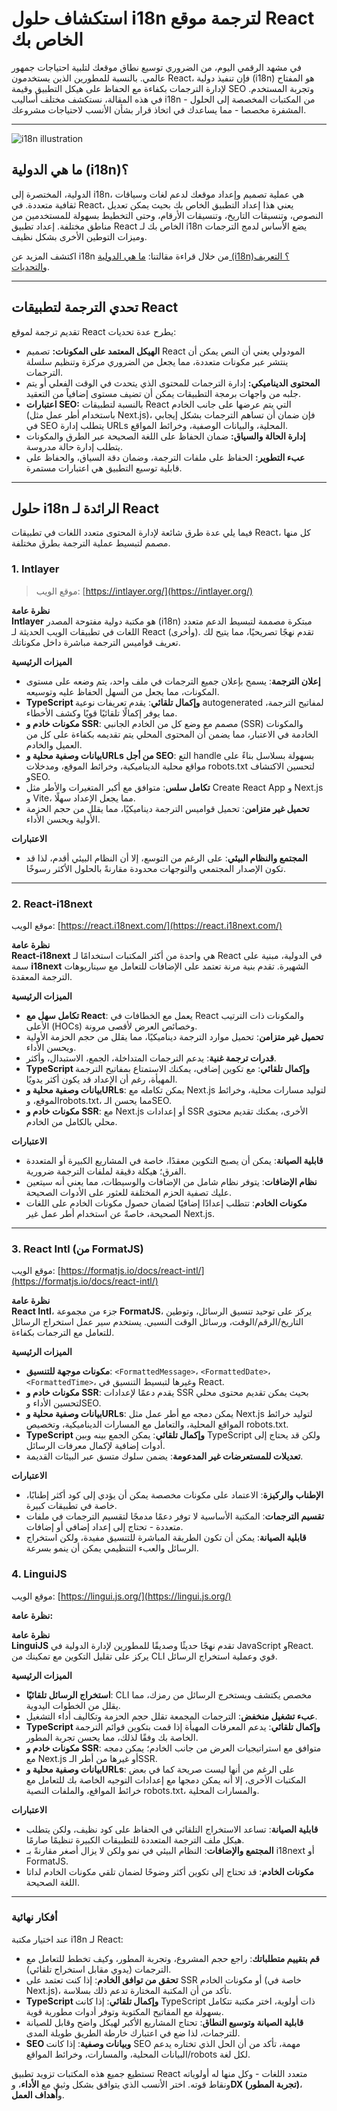 # استكشاف حلول i18n لترجمة موقع React الخاص بك

في مشهد الرقمي اليوم، من الضروري توسيع نطاق موقعك لتلبية احتياجات جمهور عالمي. بالنسبة للمطورين الذين يستخدمون React، فإن تنفيذ دولية (i18n) هو المفتاح لإدارة الترجمات بكفاءة مع الحفاظ على هيكل التطبيق وقيمة SEO وتجربة المستخدم. في هذه المقالة، نستكشف مختلف أساليب i18n - من المكتبات المخصصة إلى الحلول المشفرة مخصصا - مما يساعدك في اتخاذ قرار بشأن الأنسب لاحتياجات مشروعك.

---

![i18n illustration](https://github.com/aymericzip/intlayer/blob/main/blog/assets/i18n.webp)

## ما هي الدولية (i18n)؟

الدولية، المختصرة إلى i18n، هي عملية تصميم وإعداد موقعك لدعم لغات وسياقات ثقافية متعددة. في React، يعني هذا إعداد التطبيق الخاص بك بحيث يمكن تعديل النصوص، وتنسيقات التاريخ، وتنسيقات الأرقام، وحتى التخطيط بسهولة للمستخدمين من مناطق مختلفة. إعداد تطبيق React الخاص بك لـ i18n يضع الأساس لدمج الترجمات وميزات التوطين الأخرى بشكل نظيف.

اكتشف المزيد عن i18n من خلال قراءة مقالتنا: [ما هي الدولية (i18n)؟ التعريف والتحديات](https://github.com/aymericzip/intlayer/blob/main/blog/ar/what_is_internationalization.md).

---

## تحدي الترجمة لتطبيقات React

تقديم ترجمة لموقع React يطرح عدة تحديات:

- **الهيكل المعتمد على المكونات:** تصميم React المودولي يعني أن النص يمكن أن ينتشر عبر مكونات متعددة، مما يجعل من الضروري مركزة وتنظيم سلسلة الترجمات.
- **المحتوى الديناميكي:** إدارة الترجمات للمحتوى الذي يتحدث في الوقت الفعلي أو يتم جلبه من واجهات برمجة التطبيقات يمكن أن تضيف مستوى إضافياً من التعقيد.
- **اعتبارات SEO:** بالنسبة لتطبيقات React التي يتم عرضها على جانب الخادم (باستخدام أطر عمل مثل Next.js)، فإن ضمان أن تساهم الترجمات بشكل إيجابي في SEO يتطلب إدارة URLs المحلية، والبيانات الوصفية، وخرائط المواقع.
- **إدارة الحالة والسياق:** ضمان الحفاظ على اللغة الصحيحة عبر الطرق والمكونات يتطلب إدارة حالة مدروسة.
- **عبء التطوير:** الحفاظ على ملفات الترجمة، وضمان دقة السياق، والحفاظ على قابلية توسيع التطبيق هي اعتبارات مستمرة.

---

## حلول i18n الرائدة لـ React

فيما يلي عدة طرق شائعة لإدارة المحتوى متعدد اللغات في تطبيقات React، كل منها مصمم لتبسيط عملية الترجمة بطرق مختلفة.

### 1. Intlayer

> موقع الويب: [https://intlayer.org/](https://intlayer.org/)

**نظرة عامة**  
**Intlayer** هو مكتبة دولية مفتوحة المصدر (i18n) مبتكرة مصممة لتبسيط الدعم متعدد اللغات في تطبيقات الويب الحديثة لـ React (وأخرى). تقدم نهجًا تصريحيًا، مما يتيح لك تعريف قواميس الترجمة مباشرة داخل مكوناتك.

**الميزات الرئيسية**

- **إعلان الترجمة**: يسمح بإعلان جميع الترجمات في ملف واحد، يتم وضعه على مستوى المكونات، مما يجعل من السهل الحفاظ عليه وتوسيعه.
- **TypeScript وإكمال تلقائي**: يقدم تعريفات نوعية autogenerated لمفاتيح الترجمة، مما يوفر إكمالًا تلقائيًا قويًا وكشف الأخطاء.
- **مكونات خادم و SSR**: مصمم مع وضع كل من الخادم الجانبي (SSR) والمكونات الخادمة في الاعتبار، مما يضمن أن المحتوى المحلي يتم تقديمه بكفاءة على كل من العميل والخادم.
- **بيانات وصفية محلية وURLs من أجل SEO**: التع handle بسهولة بسلاسل بناءً على مواقع محلية الديناميكية، وخرائط الموقع، ومدخلات robots.txt لتحسين الاكتشاف وSEO.
- **تكامل سلس**: متوافق مع أكبر المتغيرات والأطر مثل Create React App و Next.js و Vite، مما يجعل الإعداد سهلًا.
- **تحميل غير متزامن**: تحميل قواميس الترجمة ديناميكيًا، مما يقلل من حجم الحزمة الأولية ويحسن الأداء.

**الاعتبارات**

- **المجتمع والنظام البيئي**: على الرغم من التوسع، إلا أن النظام البيئي أقدم، لذا قد تكون الإصدار المجتمعي والتوجهات محدودة مقارنةً بالحلول الأكثر رسوخًا.

---

### 2. React-i18next

موقع الويب: [https://react.i18next.com/](https://react.i18next.com/)

**نظرة عامة**  
**React-i18next** هي واحدة من أكثر المكتبات استخدامًا لـ React في الدولية، مبنية على سمة **i18next** الشهيرة. تقدم بنية مرنة تعتمد على الإضافات للتعامل مع سيناريوهات الترجمة المعقدة.

**الميزات الرئيسية**

- **تكامل سهل مع React**: يعمل مع الخطافات في React والمكونات ذات الترتيب الأعلى (HOCs) وخصائص العرض لأقصى مرونة.
- **تحميل غير متزامن**: تحميل موارد الترجمة ديناميكيًا، مما يقلل من حجم الحزمة الأولية ويحسن الأداء.
- **قدرات ترجمة غنية**: يدعم الترجمات المتداخلة، الجمع، الاستبدال، وأكثر.
- **TypeScript وإكمال تلقائي**: مع تكوين إضافي، يمكنك الاستمتاع بمفاتيح الترجمة المهيأة، رغم أن الإعداد قد يكون أكثر يدويًا.
- **بيانات وصفية محلية وURLs**: يمكن تكامله مع Next.js لتوليد مسارات محلية، وخرائط الموقع، وrobots.txt، مما يحسن الـSEO.
- **مكونات خادم و SSR**: مع Next.js أو إعدادات SSR الأخرى، يمكنك تقديم محتوى محلي بالكامل من الخادم.

**الاعتبارات**

- **قابلية الصيانة**: يمكن أن يصبح التكوين معقدًا، خاصة في المشاريع الكبيرة أو المتعددة الفرق؛ هيكلة دقيقة لملفات الترجمة ضرورية.
- **نظام الإضافات**: يتوفر نظام شامل من الإضافات والوسيطات، مما يعني أنه سيتعين عليك تصفية الحزم المختلفة للعثور على الأدوات الصحيحة.
- **مكونات الخادم**: تتطلب إعدادًا إضافيًا لضمان حصول مكونات الخادم على اللغات الصحيحة، خاصةً عن استخدام أطر عمل غير Next.js.

---

### 3. React Intl (من FormatJS)

موقع الويب: [https://formatjs.io/docs/react-intl/](https://formatjs.io/docs/react-intl/)

**نظرة عامة**  
**React Intl**، جزء من مجموعة **FormatJS**، يركز على توحيد تنسيق الرسائل، وتوطين التاريخ/الرقم/الوقت، ورسائل الوقت النسبي. يستخدم سير عمل استخراج الرسائل للتعامل مع الترجمات بكفاءة.

**الميزات الرئيسية**

- **مكونات موجهة للتنسيق**: `<FormattedMessage>`، `<FormattedDate>`، `<FormattedTime>`، وغيرها لتبسيط التنسيق في React.
- **مكونات خادم و SSR**: يقدم دعمًا لإعدادات SSR بحيث يمكن تقديم محتوى محلي لتحسين الأداء وSEO.
- **بيانات وصفية محلية وURLs**: يمكن دمجه مع أطر عمل مثل Next.js لتوليد خرائط المواقع المحلية، والتعامل مع المسارات الديناميكية، وتخصيص robots.txt.
- **TypeScript وإكمال تلقائي**: يمكن الجمع بينه وبين TypeScript ولكن قد يحتاج إلى أدوات إضافية لإكمال معرفات الرسائل.
- **تعديلات للمستعرضات غير المدعومة**: يضمن سلوك متسق عبر البيئات القديمة.

**الاعتبارات**

- **الإطناب والركيزة**: الاعتماد على مكونات مخصصة يمكن أن يؤدي إلى كود أكثر إطنابًا، خاصة في تطبيقات كبيرة.
- **تقسيم الترجمات**: المكتبة الأساسية لا توفر دعمًا مدمجًا لتقسيم الترجمات في ملفات متعددة - تحتاج إلى إعداد إضافي أو إضافات.
- **قابلية الصيانة**: يمكن أن تكون الطريقة المباشرة للتنسيق مفيدة، ولكن استخراج الرسائل والعبء التنظيمي يمكن أن ينمو بسرعة.

### 4. LinguiJS

موقع الويب: [https://lingui.js.org/](https://lingui.js.org/)

**نظرة عامة:**

**نظرة عامة**  
**LinguiJS** تقدم نهجًا حديثًا وصديقًا للمطورين لإدارة الدولية في JavaScript وReact. يركز على تقليل التكوين مع تمكينك من CLI قوي وعملية استخراج الرسائل.

**الميزات الرئيسية**

- **استخراج الرسائل تلقائيًا**: CLI مخصص يكتشف ويستخرج الرسائل من رمزك، مما يقلل من الخطوات اليدوية.
- **عبء تشغيل منخفض**: الترجمات المجمعة تقلل حجم الحزمة وتكاليف أداء التشغيل.
- **TypeScript وإكمال تلقائي**: يدعم المعرفات المهيأة إذا قمت بتكوين قوائم الترجمة الخاصة بك وفقًا لذلك، مما يحسن تجربة المطور.
- **مكونات خادم و SSR**: متوافق مع استراتيجيات العرض من جانب الخادم؛ يمكن دمجه مع Next.js أو غيرها من أطر الـSSR.
- **بيانات وصفية محلية وURLs**: على الرغم من أنها ليست صريحة كما في بعض المكتبات الأخرى، إلا أنه يمكن دمجها مع إعدادات التوجيه الخاصة بك للتعامل مع خرائط المواقع، والملفات النصية robots.txt، والمسارات المحلية.

**الاعتبارات**

- **قابلية الصيانة**: تساعد الاستخراج التلقائي في الحفاظ على كود نظيف، ولكن يتطلب هيكل ملف الترجمة المتعددة للتطبيقات الكبيرة تنظيمًا صارمًا.
- **المجتمع والإضافات**: النظام البيئي في نمو ولكن لا يزال أصغر مقارنةً بـ i18next أو FormatJS.
- **مكونات الخادم**: قد تحتاج إلى تكوين أكثر وضوحًا لضمان تلقي مكونات الخادم لداتا اللغة الصحيحة.

---

### أفكار نهائية

عند اختيار مكتبة i18n لـ React:

- **قم بتقييم متطلباتك**: راجع حجم المشروع، وتجربة المطور، وكيف تخطط للتعامل مع الترجمات (يدوي مقابل استخراج تلقائي).
- **تحقق من توافق الخادم**: إذا كنت تعتمد على SSR أو مكونات الخادم (خاصة في Next.js)، تأكد من أن المكتبة المختارة تدعم ذلك بسلاسة.
- **TypeScript وإكمال تلقائي**: إذا كانت TypeScript ذات أولوية، اختر مكتبة تتكامل بسهولة مع المفاتيح المكتوبة وتوفر أدوات مطورية قوية.
- **قابلية الصيانة وتوسيع النطاق**: تحتاج المشاريع الأكبر لهيكل واضح وقابل للصيانة للترجمات، لذا ضع في اعتبارك خارطة الطريق طويلة المدى.
- **SEO وبيانات وصفية**: إذا كانت SEO مهمة، تأكد من أن الحل الذي تختاره يدعم البيانات المحلية، والمسارات، وخرائط المواقع/robots لكل لغة.

تستطيع جميع هذه المكتبات تزويد تطبيق React متعدد اللغات - وكل منها له أولوياته ونقاط قوته. اختر الأنسب الذي يتوافق بشكل وثيق مع **الأداء**، و**DX (تجربة المطور)**، و**أهداف العمل**.
